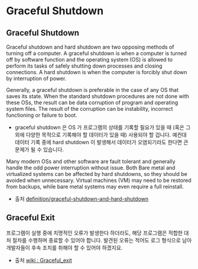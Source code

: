 # Graceful Shutdown

## Graceful Shutdown

Graceful shutdown and hard shutdown are two opposing methods of turning off a computer. A graceful shutdown is when a computer is turned off by software function and the operating system (OS) is allowed to perform its tasks of safely shutting down processes and closing connections. A hard shutdown is when the computer is forcibly shut down by interruption of power.

Generally, a graceful shutdown is preferable in the case of any OS that saves its state. When the standard shutdown procedures are not done with these OSs, the result can be data corruption of program and operating system files. The result of the corruption can be instability, incorrect functioning or failure to boot.

- graceful shutdown 은 OS 가 프로그램의 상태를 기록할 필요가 있을 때 (혹은 그 외에 다양한 목적으로 기록해야 할 데이터가 있을 때) 사용되야 할 겁니다. 예컨대 데이터 기록 중에 hard shutdown 이 발생해서 데이터가 오염되기라도 한다면 큰 문제가 될 수 있습니다.

Many modern OSs and other software are fault tolerant and generally handle the odd power interruption without issue. Both Bare metal and virtualized systems can be affected by hard shutdowns, so they should be avoided when unnecessary. Virtual machines (VM) may need to be restored from backups, while bare metal systems may even require a full reinstall.

- 출처 [definition/graceful-shutdown-and-hard-shutdown](https://www.techtarget.com/whatis/definition/graceful-shutdown-and-hard-shutdown)

## Graceful Exit

프로그램이 실행 중에 치명적인 오류가 발생한다 하더라도, 해당 프로그램은 적합한 대처 절차를 수행하며 종료할 수 있어야 합니다. 발견된 오류는 적어도 로그 형식으로 남아 개발자들이 후속 조치를 취해야 할 수 있어야 하겠지요.

- 출처 [wiki : Graceful_exit](https://en.wikipedia.org/wiki/Graceful_exit)